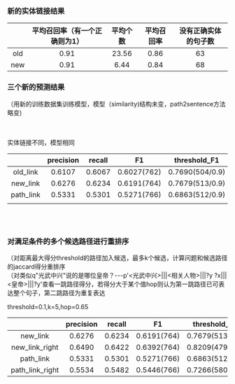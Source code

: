 ### 新的实体链接结果

| |平均召回率（有一个正确则为1）|平均个数|平均召回率|没有正确实体的句子数|
|:---:|:---:|:---:|:---:|:---:|
|old|0.91|23.56|0.86|63|
|new|0.91|6.44|0.84|68|


### 三个新的预测结果
（用新的训练数据集训练模型，模型（similarity)结构未变，path2sentence方法略变)

<br>
<br>
实体链接不同，模型相同

| |precision|recall|F1|threshold_F1
|:---:|:---:|:---:|:---:|:---:|
|old_link|0.6107|0.6067|0.6027(762)|0.7690(504/0.9)|
|new_link|0.6276|0.6234|0.6191(764)|0.7679(513/0.9)|
|path_link|0.5331|0.5301|0.5271(766)|0.6863(512/0.9)|
| | | | |

<br>
<br>

### 对满足条件的多个候选路径进行重排序
（对距离最大得分threshold的路径加入候选，最多k个候选，计算问题和候选路径的jaccard得分重排序<br>
（对类似q"光武中兴"说的是哪位皇帝？---p'<光武中兴>|||<相关人物>|||?y	?x|||<皇帝>|||?y'查看一跳路径得分，若得分大于某个值hop则认为第一跳路径已可表达整个句子，第二跳路径为重复表达

threshold=0.1,k=5,hop=0.65

| |precision|recall|F1|threshold_F1
|:---:|:---:|:---:|:---:|:---:|
|new_link|0.6276|0.6234|0.6191(764)|0.7679(513/0.9)|
|new_link_right|0.6490|0.6422|0.6392(764)|0.8209(479/0.9)|
|path_link|0.5331|0.5301|0.5271(766)|0.6863(512/0.9)|
|path_link_right|0.5534|0.5482|0.5446(766)|0.7266(580/0.9)|
